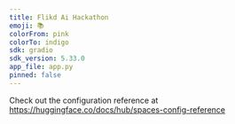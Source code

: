 ```yaml
---
title: Flikd Ai Hackathon
emoji: 📚
colorFrom: pink
colorTo: indigo
sdk: gradio
sdk_version: 5.33.0
app_file: app.py
pinned: false
---
```


Check out the configuration reference at https://huggingface.co/docs/hub/spaces-config-reference
